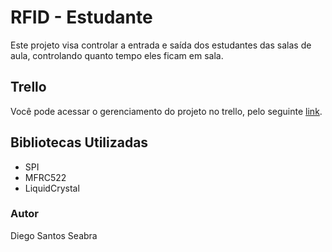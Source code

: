 # RFID - Estudante

Este projeto visa controlar a entrada e saída dos estudantes das salas de aula, controlando quanto tempo eles ficam em sala.

## Trello

Você pode acessar o gerenciamento do projeto no trello, pelo seguinte [link](https://trello.com/b/6YHA5UFT/rfid-arduino).

## Bibliotecas Utilizadas

- SPI
- MFRC522
- LiquidCrystal

### Autor

Diego Santos Seabra
